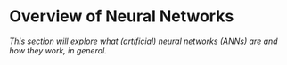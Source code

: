 # Overview of Neural Networks

_This section will explore what \(artificial\) neural networks \(ANNs\) are and how they work, in general._



